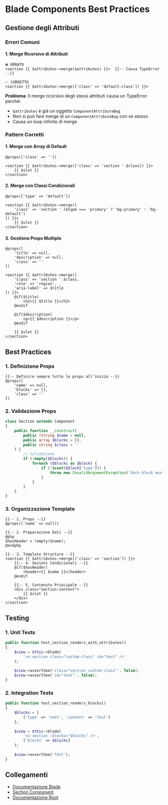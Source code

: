 # Blade Components Best Practices

## Gestione degli Attributi

### Errori Comuni

#### 1. Merge Ricorsivo di Attributi
```blade
❌ ERRATO
<section {{ $attributes->merge($attributes) }}>  {{-- Causa TypeError --}}

✅ CORRETTO
<section {{ $attributes->merge(['class' => 'default-class']) }}>
```

**Problema**: Il merge ricorsivo degli stessi attributi causa un TypeError perché:
- `$attributes` è già un oggetto `ComponentAttributeBag`
- Non si può fare merge di un `ComponentAttributeBag` con se stesso
- Causa un loop infinito di merge

### Pattern Corretti

#### 1. Merge con Array di Default
```blade
@props(['class' => ''])

<section {{ $attributes->merge(['class' => 'section '.$class]) }}>
    {{ $slot }}
</section>
```

#### 2. Merge con Classi Condizionali
```blade
@props(['type' => 'default'])

<section {{ $attributes->merge([
    'class' => 'section '.($type === 'primary' ? 'bg-primary' : 'bg-default')
]) }}>
    {{ $slot }}
</section>
```

#### 3. Gestione Props Multiple
```blade
@props([
    'title' => null,
    'description' => null,
    'class' => ''
])

<section {{ $attributes->merge([
    'class' => 'section '.$class,
    'role' => 'region',
    'aria-label' => $title
]) }}>
    @if($title)
        <h2>{{ $title }}</h2>
    @endif
    
    @if($description)
        <p>{{ $description }}</p>
    @endif
    
    {{ $slot }}
</section>
```

## Best Practices

### 1. Definizione Props
```blade
{{-- Definire sempre tutte le props all'inizio --}}
@props([
    'name' => null,
    'blocks' => [],
    'class' => ''
])
```

### 2. Validazione Props
```php
class Section extends Component
{
    public function __construct(
        public ?string $name = null,
        public array $blocks = [],
        public string $class = ''
    ) {
        // Validazione
        if (!empty($blocks)) {
            foreach ($blocks as $block) {
                if (!isset($block['type'])) {
                    throw new InvalidArgumentException('Each block must have a type');
                }
            }
        }
    }
}
```

### 3. Organizzazione Template
```blade
{{-- 1. Props --}}
@props(['name' => null])

{{-- 2. Preparazione Dati --}}
@php
$hasHeader = !empty($name);
@endphp

{{-- 3. Template Structure --}}
<section {{ $attributes->merge(['class' => 'section']) }}>
    {{-- 4. Sezioni Condizionali --}}
    @if($hasHeader)
        <header>{{ $name }}</header>
    @endif
    
    {{-- 5. Contenuto Principale --}}
    <div class="section-content">
        {{ $slot }}
    </div>
</section>
```

## Testing

### 1. Unit Tests
```php
public function test_section_renders_with_attributes()
{
    $view = $this->blade(
        '<x-section class="custom-class" id="test" />'
    );
    
    $view->assertSee('class="section custom-class"', false);
    $view->assertSee('id="test"', false);
}
```

### 2. Integration Tests
```php
public function test_section_renders_blocks()
{
    $blocks = [
        ['type' => 'text', 'content' => 'Test']
    ];
    
    $view = $this->blade(
        '<x-section :blocks="$blocks" />',
        ['blocks' => $blocks]
    );
    
    $view->assertSee('Test');
}
```

## Collegamenti
- [Documentazione Blade](https://laravel.com/docs/blade)
- [Section Component](section-component.md)
- [Documentazione Root](../../../../docs/components.md) 
